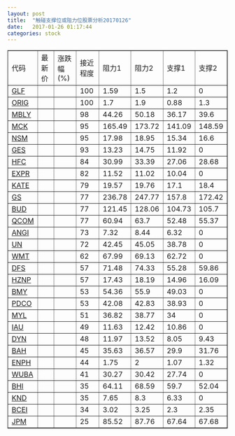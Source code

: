 ```yaml
---
layout: post
title:  "触碰支撑位或阻力位股票分析20170126"
date:   2017-01-26 01:17:44
categories: stock
---
```

<script type="text/javascript">
var stockList = []
stockList.push('gb_glf');
stockList.push('gb_orig');
stockList.push('gb_mbly');
stockList.push('gb_mck');
stockList.push('gb_nsm');
stockList.push('gb_ges');
stockList.push('gb_hfc');
stockList.push('gb_expr');
stockList.push('gb_kate');
stockList.push('gb_gs');
stockList.push('gb_bud');
stockList.push('gb_qcom');
stockList.push('gb_angi');
stockList.push('gb_un');
stockList.push('gb_wmt');
stockList.push('gb_dfs');
stockList.push('gb_hznp');
stockList.push('gb_bmy');
stockList.push('gb_pdco');
stockList.push('gb_myl');
stockList.push('gb_iau');
stockList.push('gb_dyn');
stockList.push('gb_bah');
stockList.push('gb_enph');
stockList.push('gb_wuba');
stockList.push('gb_bhi');
stockList.push('gb_knd');
stockList.push('gb_bcei');
stockList.push('gb_jpm');
</script>
<table border="1">
 <tr>
 <td>代码</td>
 <td>最新价</td>
 <td>涨跌幅(%)</td>
 <td>接近程度</td>
 <td>阻力1</td>
 <td>阻力2</td>
 <td>支撑1</td>
 <td>支撑2</td>
</tr>
  <tr id="glf" class="red">
  <td><a href="http://stock.finance.sina.com.cn/usstock/quotes/GLF.html" target="_blank">GLF</a></td><td></td><td></td><td>100</td><td>1.59</td><td>1.5</td><td>1.2</td><td>0</td></tr>
  <tr id="orig" class="red">
  <td><a href="http://stock.finance.sina.com.cn/usstock/quotes/ORIG.html" target="_blank">ORIG</a></td><td></td><td></td><td>100</td><td>1.7</td><td>1.9</td><td>0.88</td><td>1.3</td></tr>
  <tr id="mbly" class="red">
  <td><a href="http://stock.finance.sina.com.cn/usstock/quotes/MBLY.html" target="_blank">MBLY</a></td><td></td><td></td><td>98</td><td>44.26</td><td>50.18</td><td>36.17</td><td>39.6</td></tr>
  <tr id="mck" class="green">
  <td><a href="http://stock.finance.sina.com.cn/usstock/quotes/MCK.html" target="_blank">MCK</a></td><td></td><td></td><td>95</td><td>165.49</td><td>173.72</td><td>141.09</td><td>148.59</td></tr>
  <tr id="nsm" class="red">
  <td><a href="http://stock.finance.sina.com.cn/usstock/quotes/NSM.html" target="_blank">NSM</a></td><td></td><td></td><td>95</td><td>17.98</td><td>18.95</td><td>15.34</td><td>16.6</td></tr>
  <tr id="ges" class="red">
  <td><a href="http://stock.finance.sina.com.cn/usstock/quotes/GES.html" target="_blank">GES</a></td><td></td><td></td><td>93</td><td>13.23</td><td>14.75</td><td>11.92</td><td>0</td></tr>
  <tr id="hfc" class="red">
  <td><a href="http://stock.finance.sina.com.cn/usstock/quotes/HFC.html" target="_blank">HFC</a></td><td></td><td></td><td>84</td><td>30.99</td><td>33.39</td><td>27.06</td><td>28.68</td></tr>
  <tr id="expr" class="red">
  <td><a href="http://stock.finance.sina.com.cn/usstock/quotes/EXPR.html" target="_blank">EXPR</a></td><td></td><td></td><td>82</td><td>11.52</td><td>11.02</td><td>10.04</td><td>0</td></tr>
  <tr id="kate" class="green">
  <td><a href="http://stock.finance.sina.com.cn/usstock/quotes/KATE.html" target="_blank">KATE</a></td><td></td><td></td><td>79</td><td>19.57</td><td>19.76</td><td>17.1</td><td>18.4</td></tr>
  <tr id="gs" class="green">
  <td><a href="http://stock.finance.sina.com.cn/usstock/quotes/GS.html" target="_blank">GS</a></td><td></td><td></td><td>77</td><td>236.78</td><td>247.77</td><td>157.8</td><td>172.42</td></tr>
  <tr id="bud" class="green">
  <td><a href="http://stock.finance.sina.com.cn/usstock/quotes/BUD.html" target="_blank">BUD</a></td><td></td><td></td><td>77</td><td>121.45</td><td>128.06</td><td>104.73</td><td>105.7</td></tr>
  <tr id="qcom" class="green">
  <td><a href="http://stock.finance.sina.com.cn/usstock/quotes/QCOM.html" target="_blank">QCOM</a></td><td></td><td></td><td>77</td><td>60.94</td><td>63.7</td><td>52.48</td><td>55.37</td></tr>
  <tr id="angi" class="red">
  <td><a href="http://stock.finance.sina.com.cn/usstock/quotes/ANGI.html" target="_blank">ANGI</a></td><td></td><td></td><td>73</td><td>7.32</td><td>8.44</td><td>6.32</td><td>0</td></tr>
  <tr id="un" class="red">
  <td><a href="http://stock.finance.sina.com.cn/usstock/quotes/UN.html" target="_blank">UN</a></td><td></td><td></td><td>72</td><td>42.45</td><td>45.05</td><td>38.78</td><td>0</td></tr>
  <tr id="wmt" class="red">
  <td><a href="http://stock.finance.sina.com.cn/usstock/quotes/WMT.html" target="_blank">WMT</a></td><td></td><td></td><td>62</td><td>67.99</td><td>69.13</td><td>62.72</td><td>0</td></tr>
  <tr id="dfs" class="red">
  <td><a href="http://stock.finance.sina.com.cn/usstock/quotes/DFS.html" target="_blank">DFS</a></td><td></td><td></td><td>57</td><td>71.48</td><td>74.33</td><td>55.28</td><td>59.86</td></tr>
  <tr id="hznp" class="green">
  <td><a href="http://stock.finance.sina.com.cn/usstock/quotes/HZNP.html" target="_blank">HZNP</a></td><td></td><td></td><td>57</td><td>17.43</td><td>18.19</td><td>14.96</td><td>16.09</td></tr>
  <tr id="bmy" class="green">
  <td><a href="http://stock.finance.sina.com.cn/usstock/quotes/BMY.html" target="_blank">BMY</a></td><td></td><td></td><td>53</td><td>54.36</td><td>55.9</td><td>49.03</td><td>0</td></tr>
  <tr id="pdco" class="red">
  <td><a href="http://stock.finance.sina.com.cn/usstock/quotes/PDCO.html" target="_blank">PDCO</a></td><td></td><td></td><td>53</td><td>42.08</td><td>42.83</td><td>38.93</td><td>0</td></tr>
  <tr id="myl" class="red">
  <td><a href="http://stock.finance.sina.com.cn/usstock/quotes/MYL.html" target="_blank">MYL</a></td><td></td><td></td><td>51</td><td>36.82</td><td>38.77</td><td>34</td><td>0</td></tr>
  <tr id="iau" class="red">
  <td><a href="http://stock.finance.sina.com.cn/usstock/quotes/IAU.html" target="_blank">IAU</a></td><td></td><td></td><td>49</td><td>11.63</td><td>12.42</td><td>10.86</td><td>0</td></tr>
  <tr id="dyn" class="green">
  <td><a href="http://stock.finance.sina.com.cn/usstock/quotes/DYN.html" target="_blank">DYN</a></td><td></td><td></td><td>48</td><td>11.97</td><td>13.52</td><td>8.05</td><td>9.43</td></tr>
  <tr id="bah" class="green">
  <td><a href="http://stock.finance.sina.com.cn/usstock/quotes/BAH.html" target="_blank">BAH</a></td><td></td><td></td><td>45</td><td>35.63</td><td>36.57</td><td>29.9</td><td>31.76</td></tr>
  <tr id="enph" class="red">
  <td><a href="http://stock.finance.sina.com.cn/usstock/quotes/ENPH.html" target="_blank">ENPH</a></td><td></td><td></td><td>44</td><td>1.75</td><td>2</td><td>1.07</td><td>1.32</td></tr>
  <tr id="wuba" class="red">
  <td><a href="http://stock.finance.sina.com.cn/usstock/quotes/WUBA.html" target="_blank">WUBA</a></td><td></td><td></td><td>41</td><td>30.27</td><td>30.42</td><td>27.74</td><td>0</td></tr>
  <tr id="bhi" class="red">
  <td><a href="http://stock.finance.sina.com.cn/usstock/quotes/BHI.html" target="_blank">BHI</a></td><td></td><td></td><td>35</td><td>64.11</td><td>68.59</td><td>59.7</td><td>52.04</td></tr>
  <tr id="knd" class="red">
  <td><a href="http://stock.finance.sina.com.cn/usstock/quotes/KND.html" target="_blank">KND</a></td><td></td><td></td><td>35</td><td>7.65</td><td>8.3</td><td>6.33</td><td>0</td></tr>
  <tr id="bcei" class="red">
  <td><a href="http://stock.finance.sina.com.cn/usstock/quotes/BCEI.html" target="_blank">BCEI</a></td><td></td><td></td><td>34</td><td>3.02</td><td>3.25</td><td>2.3</td><td>2.35</td></tr>
  <tr id="jpm" class="green">
  <td><a href="http://stock.finance.sina.com.cn/usstock/quotes/JPM.html" target="_blank">JPM</a></td><td></td><td></td><td>25</td><td>85.52</td><td>87.76</td><td>67.64</td><td>67.68</td></tr>
</table>
